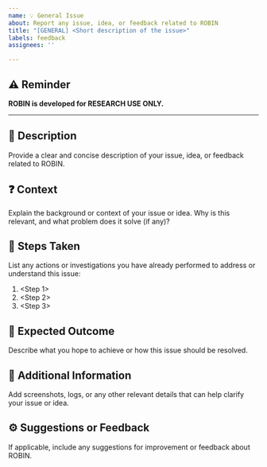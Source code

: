 ```yaml
---
name: 💡 General Issue
about: Report any issue, idea, or feedback related to ROBIN
title: "[GENERAL] <Short description of the issue>"
labels: feedback
assignees: ''

---
```


## ⚠️ Reminder
**ROBIN is developed for RESEARCH USE ONLY.**

---

## 📝 Description
Provide a clear and concise description of your issue, idea, or feedback related to ROBIN.

## ❓ Context
Explain the background or context of your issue or idea. Why is this relevant, and what problem does it solve (if any)?

## 🔧 Steps Taken
List any actions or investigations you have already performed to address or understand this issue:
1. <Step 1>
2. <Step 2>
3. <Step 3>

## 🌟 Expected Outcome
Describe what you hope to achieve or how this issue should be resolved.

## 📸 Additional Information
Add screenshots, logs, or any other relevant details that can help clarify your issue or idea.

## ⚙️ Suggestions or Feedback
If applicable, include any suggestions for improvement or feedback about ROBIN.
